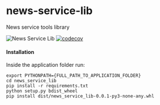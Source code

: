# news-service-lib
News service tools library

![News Service Lib](https://github.com/DeejayRevok/news-service-lib/workflows/News%20Service%20Lib/badge.svg?branch=develop)
[![codecov](https://codecov.io/gh/DeejayRevok/news-service-lib/branch/develop/graph/badge.svg?token=Zd2w3NwCH3)](https://codecov.io/gh/DeejayRevok/news-service-lib)

#### Installation
Inside the application folder run:
```
export PYTHONPATH={FULL_PATH_TO_APPLICATION_FOLDER}
cd news_service_lib
pip install -r requirements.txt
python setup.py bdist_wheel
pip install dist/news_service_lib-0.0.1-py3-none-any.whl
```
